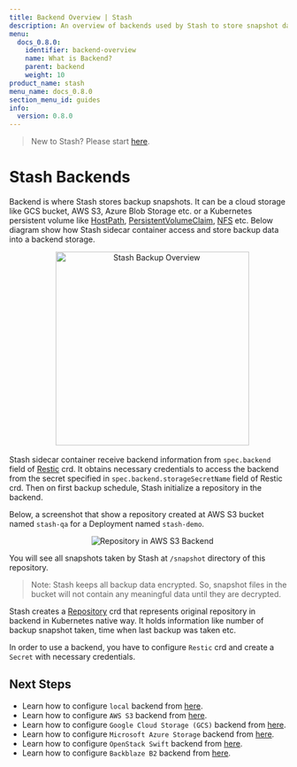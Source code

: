 ```yaml
---
title: Backend Overview | Stash
description: An overview of backends used by Stash to store snapshot data.
menu:
  docs_0.8.0:
    identifier: backend-overview
    name: What is Backend?
    parent: backend
    weight: 10
product_name: stash
menu_name: docs_0.8.0
section_menu_id: guides
info:
  version: 0.8.0
---
```


> New to Stash? Please start [here](/docs/0.8.0/concepts/README).

# Stash Backends

Backend is where Stash stores backup snapshots. It can be a cloud storage like GCS bucket, AWS S3, Azure Blob Storage etc. or a Kubernetes persistent volume like [HostPath](https://kubernetes.io/docs/concepts/storage/volumes/#hostpath), [PersistentVolumeClaim](https://kubernetes.io/docs/concepts/storage/volumes/#persistentvolumeclaim), [NFS](https://kubernetes.io/docs/concepts/storage/volumes/#nfs) etc. Below diagram show how Stash sidecar container access and store backup data into a backend storage.

<p align="center">
  <img alt="Stash Backup Overview" height="350px", src="/docs/0.8.0/images/backup-overview.png">
</p>

Stash sidecar container receive backend information from `spec.backend` field of [Restic](/docs/0.8.0/concepts/crds/restic) crd. It obtains necessary credentials to access the backend from the secret specified in `spec.backend.storageSecretName` field of Restic crd. Then on first backup schedule, Stash initialize a repository in the backend.

Below, a screenshot that show a repository created at AWS S3 bucket named `stash-qa` for a Deployment named `stash-demo`.

<p align="center">
  <img alt="Repository in AWS S3 Backend", src="/docs/0.8.0/images/platforms/eks/s3-backup-repository.png">
</p>

You will see all snapshots taken by Stash at `/snapshot` directory of this repository.

> Note: Stash keeps all backup data encrypted. So, snapshot files in the bucket will not contain any meaningful data until they are decrypted.

Stash creates a [Repository](/docs/0.8.0/concepts/crds/repository) crd that represents original repository in backend in Kubernetes native way. It holds information like number of backup snapshot taken, time when last backup was taken etc.

In order to use a backend, you have to configure `Restic` crd and create a `Secret` with necessary credentials.

## Next Steps

- Learn how to configure `local` backend from [here](/docs/0.8.0/guides/backends/local).
- Learn how to configure `AWS S3` backend from [here](/docs/0.8.0/guides/backends/s3).
- Learn how to configure `Google Cloud Storage (GCS)` backend from [here](/docs/0.8.0/guides/backends/gcs).
- Learn how to configure `Microsoft Azure Storage` backend from [here](/docs/0.8.0/guides/backends/azure).
- Learn how to configure `OpenStack Swift` backend from [here](/docs/0.8.0/guides/backends/swift).
- Learn how to configure `Backblaze B2` backend from [here](/docs/0.8.0/guides/backends/b2).
